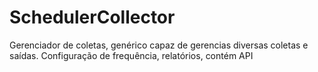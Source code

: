 # SchedulerCollector
Gerenciador de coletas, genérico capaz de gerencias diversas coletas e saídas. Configuração de frequência, relatórios, contém API
